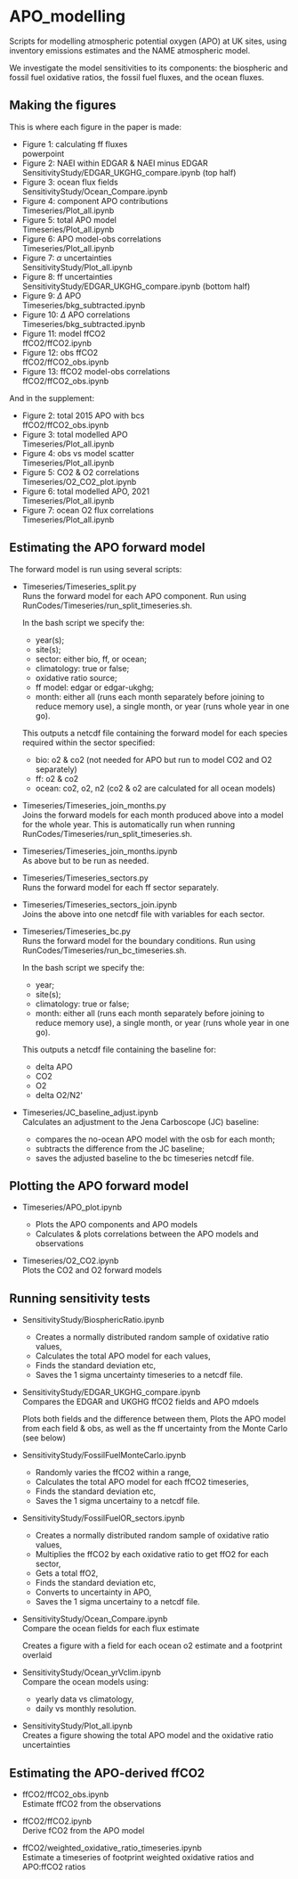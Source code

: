 # APO_modelling

Scripts for modelling atmospheric potential oxygen (APO) at UK sites, using inventory emissions estimates and the NAME atmospheric model.

We investigate the model sensitivities to its components: the biospheric and fossil fuel oxidative ratios, the fossil fuel fluxes, and the ocean fluxes.

## Making the figures

This is where each figure in the paper is made:

- Figure 1: calculating ff fluxes\
    powerpoint
- Figure 2: NAEI within EDGAR & NAEI minus EDGAR\
    SensitivityStudy/EDGAR_UKGHG_compare.ipynb (top half)
- Figure 3: ocean flux fields\
    SensitivityStudy/Ocean_Compare.ipynb
- Figure 4: component APO contributions\
    Timeseries/Plot_all.ipynb
- Figure 5: total APO model\
    Timeseries/Plot_all.ipynb
- Figure 6: APO model-obs correlations\
    Timeseries/Plot_all.ipynb
- Figure 7: $\alpha$ uncertainties\
    SensitivityStudy/Plot_all.ipynb
- Figure 8: ff uncertainties\
    SensitivityStudy/EDGAR_UKGHG_compare.ipynb (bottom half)
- Figure 9: $\Delta$ APO\
    Timeseries/bkg_subtracted.ipynb
- Figure 10: $\Delta$ APO correlations\
    Timeseries/bkg_subtracted.ipynb
- Figure 11: model ffCO2\
    ffCO2/ffCO2.ipynb
- Figure 12: obs ffCO2\
    ffCO2/ffCO2_obs.ipynb
- Figure 13: ffCO2 model-obs correlations\
    ffCO2/ffCO2_obs.ipynb

And in the supplement:

- Figure 2: total 2015 APO with bcs\
    ffCO2/ffCO2_obs.ipynb
- Figure 3: total modelled APO\
    Timeseries/Plot_all.ipynb
- Figure 4: obs vs model scatter\
    Timeseries/Plot_all.ipynb
- Figure 5: CO2 & O2 correlations\
    Timeseries/O2_CO2_plot.ipynb
- Figure 6: total modelled APO, 2021\
    Timeseries/Plot_all.ipynb
- Figure 7: ocean O2 flux correlations\
    Timeseries/Plot_all.ipynb

## Estimating the APO forward model

The forward model is run using several scripts:

- Timeseries/Timeseries_split.py\
    Runs the forward model for each APO component.
    Run using RunCodes/Timeseries/run_split_timeseries.sh.

    In the bash script we specify the:
    - year(s);
    - site(s);
    - sector: either bio, ff, or ocean;
    - climatology: true or false;
    - oxidative ratio source;
    - ff model: edgar or edgar-ukghg;
    - month: either all (runs each month separately before joining to reduce memory use), a single month, or year (runs whole year in one go).

    This outputs a netcdf file containing the forward model for each species required within the sector specified:
    - bio: o2 & co2     (not needed for APO but run to model CO2 and O2 separately)
    - ff: o2 & co2
    - ocean: co2, o2, n2    (co2 & o2 are calculated for all ocean models)

- Timeseries/Timeseries_join_months.py\
    Joins the forward models for each month produced above into a model for the whole year.
    This is automatically run when running RunCodes/Timeseries/run_split_timeseries.sh.

- Timeseries/Timeseries_join_months.ipynb\
    As above but to be run as needed.

- Timeseries/Timeseries_sectors.py\
    Runs the forward model for each ff sector separately.

- Timeseries/Timeseries_sectors_join.ipynb\
    Joins the above into one netcdf file with variables for each sector.

- Timeseries/Timeseries_bc.py\
    Runs the forward model for the boundary conditions.
    Run using RunCodes/Timeseries/run_bc_timeseries.sh.

    In the bash script we specify the:
    - year;
    - site(s);
    - climatology: true or false;
    - month: either all (runs each month separately before joining to reduce memory use), a single month, or year (runs whole year in one go).
    
    This outputs a netcdf file containing the baseline for:
    - delta APO
    - CO2
    - O2
    - delta O2/N2'

- Timeseries/JC_baseline_adjust.ipynb\
    Calculates an adjustment to the Jena Carboscope (JC) baseline:
    - compares the no-ocean APO model with the osb for each month;
    - subtracts the difference from the JC baseline;
    - saves the adjusted baseline to the bc timeseries netcdf file.

## Plotting the APO forward model

- Timeseries/APO_plot.ipynb
    - Plots the APO components and APO models
    - Calculates & plots correlations between the APO models and observations

- Timeseries/O2_CO2.ipynb\
    Plots the CO2 and O2 forward models

## Running sensitivity tests

- SensitivityStudy/BiosphericRatio.ipynb
    - Creates a normally distributed random sample of oxidative ratio values,
    - Calculates the total APO model for each values,
    - Finds the standard deviation etc,
    - Saves the 1 sigma uncertainty timeseries to a netcdf file.

- SensitivityStudy/EDGAR_UKGHG_compare.ipynb\
    Compares the EDGAR and UKGHG ffCO2 fields and APO mdoels

    Plots both fields and the difference between them,
    Plots the APO model from each field & obs, as well as the ff uncertainty from the Monte Carlo (see below)

- SensitivityStudy/FossilFuelMonteCarlo.ipynb
    - Randomly varies the ffCO2 within a range,
    - Calculates the total APO model for each ffCO2 timeseries,
    - Finds the standard deviation etc,
    - Saves the 1 sigma uncertainy to a netcdf file.

- SensitivityStudy/FossilFuelOR_sectors.ipynb
    - Creates a normally distributed random sample of oxidative ratio values,
    - Multiplies the ffCO2 by each oxidative ratio to get ffO2 for each sector,
    - Gets a total ffO2,
    - Finds the standard deviation etc,
    - Converts to uncertainty in APO,
    - Saves the 1 sigma uncertainy to a netcdf file.

- SensitivityStudy/Ocean_Compare.ipynb\
    Compare the ocean fields for each flux estimate

    Creates a figure with a field for each ocean o2 estimate and a footprint overlaid

- SensitivityStudy/Ocean_yrVclim.ipynb\
    Compare the ocean models using:
    - yearly data vs climatology,
    - daily vs monthly resolution.

- SensitivityStudy/Plot_all.ipynb\
    Creates a figure showing the total APO model and the oxidative ratio uncertainties

## Estimating the APO-derived ffCO2

- ffCO2/ffCO2_obs.ipynb\
    Estimate ffCO2 from the observations

- ffCO2/ffCO2.ipynb\
    Derive fCO2 from the APO model

- ffCO2/weighted_oxidative_ratio_timeseries.ipynb\
    Estimate a timeseries of footprint weighted oxidative ratios and APO:ffCO2 ratios


    
